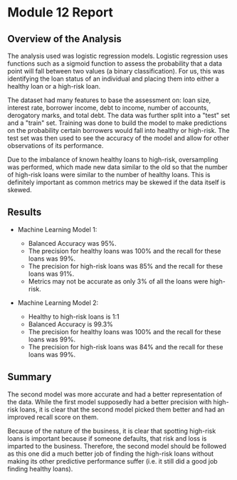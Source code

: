 # Module 12 Report

## Overview of the Analysis

The analysis used was logistic regression models.  Logistic regression uses functions such as a sigmoid function to assess the probability that a data point will fall between two values (a binary classification).  For us, this was identifying the loan status of an individual and placing them into either a healthy loan or a high-risk loan.  

The dataset had many features to base the assessment on: loan size, interest rate, borrower income, debt to income, number of accounts, derogatory marks, and total debt.  The data was further split into a "test" set and a "train" set.  Training was done to build the model to make predictions on the probability certain borrowers would fall into healthy or high-risk.  The test set was then used to see the accuracy of the model and allow for other observations of its performance.

Due to the imbalance of known healthy loans to high-risk, oversampling was performed, which made new data similar to the old so that the number of high-risk loans were similar to the number of healthy loans.  This is definitely important as common metrics may be skewed if the data itself is skewed.


## Results


* Machine Learning Model 1:
  * Balanced Accuracy was 95%.  
  * The precision for healthy loans was 100% and the recall for these loans was 99%.  
  * The precision for high-risk loans was 85% and the recall for these loans was 91%.
  * Metrics may not be accurate as only 3% of all the loans were high-risk.



* Machine Learning Model 2:
  * Healthy to high-risk loans is 1:1
  * Balanced Accuracy is 99.3%
  * The precision for healthy loans was 100% and the recall for these loans was 99%.
  * The precision for high-risk loans was 84% and the recall for these loans was 99%.

## Summary

The second model was more accurate and had a better representation of the data.  While the first model supposedly had a better precision with high-risk loans, it is clear that the second model picked them better and had an improved recall score on them.

Because of the nature of the business, it is clear that spotting high-risk loans is important because if someone defaults, that risk and loss is imparted to the business.  Therefore, the second model should be followed as this one did a much better job of finding the high-risk loans without making its other predictive performance suffer (i.e. it still did a good job finding healthy loans).  

